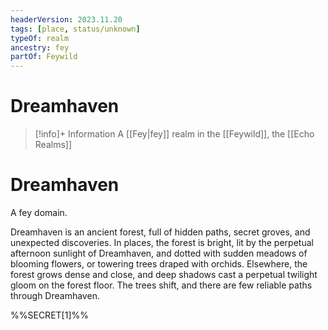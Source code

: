 ```yaml
---
headerVersion: 2023.11.20
tags: [place, status/unknown]
typeOf: realm
ancestry: fey
partOf: Feywild
---
```

# Dreamhaven
>[!info]+ Information
> A [[Fey|fey]] realm in the [[Feywild]], the [[Echo Realms]]

# Dreamhaven

A fey domain.

Dreamhaven is an ancient forest, full of hidden paths, secret groves, and unexpected discoveries. In places, the forest is bright, lit by the perpetual afternoon sunlight of Dreamhaven, and dotted with sudden meadows of blooming flowers, or towering trees draped with orchids. Elsewhere, the forest grows dense and close, and deep shadows cast a perpetual twilight gloom on the forest floor. The trees shift, and there are few reliable paths through Dreamhaven. 

%%SECRET[1]%%